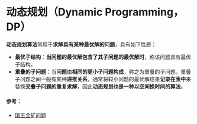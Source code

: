 # 动态规划（Dynamic Programming，DP）
**动态规划算法**常用于**求解具有某种最优解的问题**，具有如下性质：
* **最优子结构**：**当问题的最优解包含了其子问题的最优解时**，称该问题具有最优子结构。
* **重叠的子问题**：当**问题**由**相同的更小子问题构成**，称之为重叠的子问题。重叠子问题之间一般有某种**递推关系**，通常将较小问题的最优解结果**记录在表中**来替换**交叠子问题的重复求解**，因此**动态规划也是一种以空间换时间的算法**。


#### 参考：
* [国王金矿问题](http://www.cnblogs.com/SDJL/archive/2008/08/22/1274312.html)
